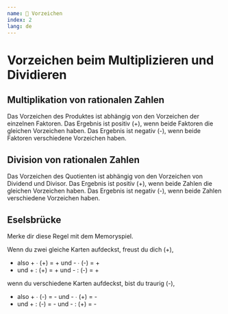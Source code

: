 ```yaml
---
name: 🔖 Vorzeichen
index: 2
lang: de
---
```


# Vorzeichen beim Multiplizieren und Dividieren

## Multiplikation von rationalen Zahlen

Das Vorzeichen des Produktes ist abhängig von den Vorzeichen der einzelnen Faktoren.
Das Ergebnis ist positiv (+), wenn beide Faktoren die gleichen Vorzeichen haben.
Das Ergebnis ist negativ (-), wenn beide Faktoren verschiedene Vorzeichen haben.

## Division von rationalen Zahlen

Das Vorzeichen des Quotienten ist abhängig von den Vorzeichen von Dividend und Divisor.
Das Ergebnis ist positiv (+), wenn beide Zahlen die gleichen Vorzeichen haben.
Das Ergebnis ist negativ (-), wenn beide Zahlen verschiedene Vorzeichen haben.

## Eselsbrücke

Merke dir diese Regel mit dem Memoryspiel.

Wenn du zwei gleiche Karten aufdeckst, freust du dich (+),

- also + ∙ (+) = + und - ∙ (-) = +
- und + : (+) = + und - : (-) = +

wenn du verschiedene Karten aufdeckst, bist du traurig (-),

- also + ∙ (-) = - und - ∙ (+) = -
- und + : (-) = - und - : (+) = -
